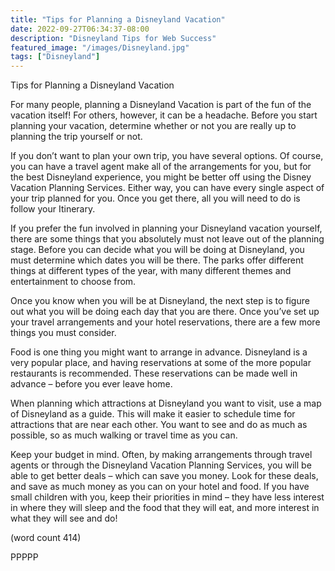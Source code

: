 ```yaml
---
title: "Tips for Planning a Disneyland Vacation"
date: 2022-09-27T06:34:37-08:00
description: "Disneyland Tips for Web Success"
featured_image: "/images/Disneyland.jpg"
tags: ["Disneyland"]
---
```


Tips for Planning a Disneyland Vacation

For many people, planning a Disneyland Vacation 
is part of the fun of the vacation itself! For others, 
however, it can be a headache. Before you start 
planning your vacation, determine whether or not you 
are really up to planning the trip yourself or not.

If you don’t want to plan your own trip, you have 
several options. Of course, you can have a travel 
agent make all of the arrangements for you, but for 
the best Disneyland experience, you might be better 
off using the Disney Vacation Planning Services. 
Either way, you can have every single aspect of your 
trip planned for you. Once you get there, all you will 
need to do is follow your Itinerary.

If you prefer the fun involved in planning your 
Disneyland vacation yourself, there are some things 
that you absolutely must not leave out of the planning 
stage. Before you can decide what you will be doing at 
Disneyland, you must determine which dates you will 
be there. The parks offer different things at different 
types of the year, with many different themes and 
entertainment to choose from.

Once you know when you will be at Disneyland, the 
next step is to figure out what you will be doing each 
day that you are there. Once you’ve set up your travel 
arrangements and your hotel reservations, there are a 
few more things you must consider.

Food is one thing you might want to arrange in 
advance. Disneyland is a very popular place, and 
having reservations at some of the more popular 
restaurants is recommended. These reservations can 
be made well in advance – before you ever leave home. 

When planning which attractions at Disneyland you 
want to visit, use a map of Disneyland as a guide. 
This will make it easier to schedule time for 
attractions that are near each other. You want to see 
and do as much as possible, so as much walking or 
travel time as you can.

Keep your budget in mind. Often, by making 
arrangements through travel agents or through the 
Disneyland Vacation Planning Services, you will be 
able to get better deals – which can save you money.
Look for these deals, and save as much money as 
you can on your hotel and food. If you have small 
children with you, keep their priorities in mind – they 
have less interest in where they will sleep and the 
food that they will eat, and more interest in what they 
will see and do!

(word count 414)

PPPPP


